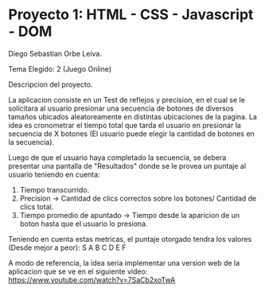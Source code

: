 # Proyecto 1:  HTML - CSS - Javascript - DOM
Diego Sebastian Orbe Leiva.

Tema Elegido: 2 (Juego Online)

Descripcion del proyecto.

La aplicacion consiste en un Test de reflejos y precision, en el cual se le solicitara al usuario presionar una secuencia de botones de diversos tamaños ubicados aleatoreamente en distintas ubicaciones de la pagina. La idea es cronometrar el tiempo total que tarda el usuario en presionar la secuencia de X botones (El usuario puede elegir la cantidad de botones en la secuencia).

Luego de que el usuario haya completado la secuencia, se debera presentar una pantalla de "Resultados" donde se le provea un puntaje al usuario teniendo en cuenta:

1. Tiempo transcurrido.
2. Precision -> Cantidad de clics correctos sobre los botones/ Cantidad de clics total.
3. Tiempo promedio de apuntado -> Tiempo desde la aparicion de un boton hasta que el usuario lo presiona.

Teniendo en cuenta estas metricas, el puntaje otorgado tendra los valores (Desde mejor a peor):
   S A B C D E F

A modo de referencia, la idea seria implementar una version web de la aplicacion que se ve en el siguiente video:
https://www.youtube.com/watch?v=7SaCb2xoTwA



